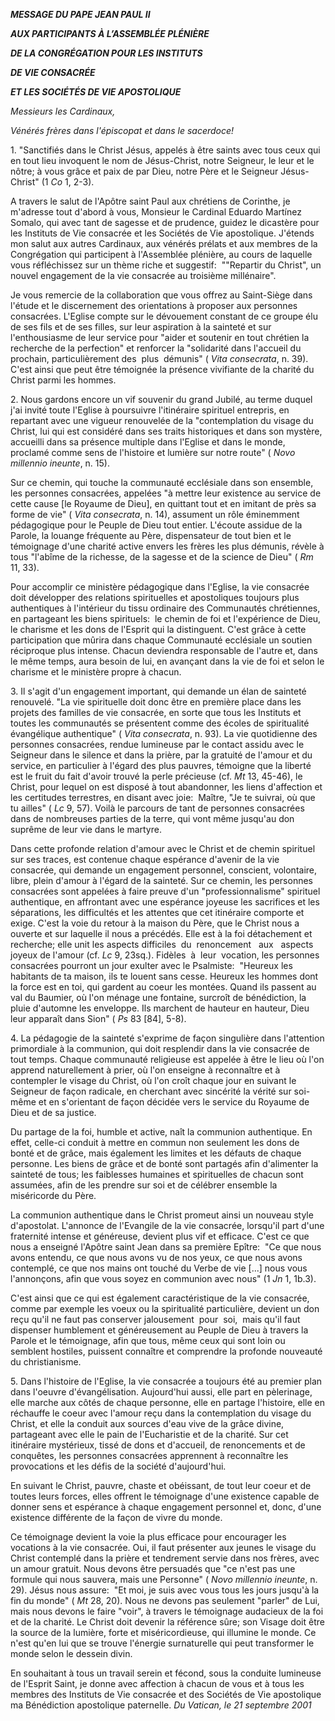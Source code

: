 ***MESSAGE DU PAPE JEAN PAUL II***

***AUX PARTICIPANTS À L’ASSEMBLÉE PLÉNIÈRE***

***DE LA CONGRÉGATION POUR LES INSTITUTS***

***DE VIE CONSACRÉE***

***ET LES SOCIÉTÉS DE VIE APOSTOLIQUE***

*Messieurs les Cardinaux,*

*Vénérés frères dans l'épiscopat et dans le sacerdoce!*

1. "Sanctifiés dans le Christ Jésus, appelés à être saints avec tous ceux qui en tout lieu invoquent le nom de Jésus-Christ, notre Seigneur, le leur et le nôtre; à vous grâce et paix de par Dieu, notre Père et le Seigneur Jésus-Christ" (1 *Co* 1, 2-3).

A travers le salut de l'Apôtre saint Paul aux chrétiens de Corinthe, je m'adresse tout d'abord à vous, Monsieur le Cardinal Eduardo Martínez Somalo, qui avec tant de sagesse et de prudence, guidez le dicastère pour les Instituts de Vie consacrée et les Sociétés de Vie apostolique. J'étends mon salut aux autres Cardinaux, aux vénérés prélats et aux membres de la Congrégation qui participent à l'Assemblée plénière, au cours de laquelle vous réfléchissez sur un thème riche et suggestif:  ""Repartir du Christ", un nouvel engagement de la vie consacrée au troisième millénaire".

Je vous remercie de la collaboration que vous offrez au Saint-Siège dans l'étude et le discernement des orientations à proposer aux personnes consacrées. L'Eglise compte sur le dévouement constant de ce groupe élu de ses fils et de ses filles, sur leur aspiration à la sainteté et sur l'enthousiasme de leur service pour "aider et soutenir en tout chrétien la recherche de la perfection" et renforcer la "solidarité dans l'accueil du prochain, particulièrement des  plus  démunis" ( *Vita consecrata*, n. 39). C'est ainsi que peut être témoignée la présence vivifiante de la charité du Christ parmi les hommes.

2. Nous gardons encore un vif souvenir du grand Jubilé, au terme duquel j'ai invité toute l'Eglise à poursuivre l'itinéraire spirituel entrepris, en repartant avec une vigueur renouvelée de la "contemplation du visage du Christ, lui qui est considéré dans ses traits historiques et dans son mystère, accueilli dans sa présence multiple dans l'Eglise et dans le monde, proclamé comme sens de l'histoire et lumière sur notre route" ( *Novo millennio ineunte*, n. 15).

Sur ce chemin, qui touche la communauté ecclésiale dans son ensemble, les personnes consacrées, appelées "à mettre leur existence au service de cette cause \[le Royaume de Dieu\], en quittant tout et en imitant de près sa forme de vie" ( *Vita consecrata*, n. 14), assument un rôle éminemment pédagogique pour le Peuple de Dieu tout entier. L'écoute assidue de la Parole, la louange fréquente au Père, dispensateur de tout bien et le témoignage d'une charité active envers les frères les plus démunis, révèle à tous "l'abîme de la richesse, de la sagesse et de la science de Dieu" ( *Rm* 11, 33).

Pour accomplir ce ministère pédagogique dans l'Eglise, la vie consacrée doit développer des relations spirituelles et apostoliques toujours plus authentiques à l'intérieur du tissu ordinaire des Communautés chrétiennes, en partageant les biens spirituels:  le chemin de foi et l'expérience de Dieu, le charisme et les dons de l'Esprit qui la distinguent. C'est grâce à cette participation que mûrira dans chaque Communauté ecclésiale un soutien réciproque plus intense. Chacun deviendra responsable de l'autre et, dans le même temps, aura besoin de lui, en avançant dans la vie de foi et selon le charisme et le ministère propre à chacun.

3. Il s'agit d'un engagement important, qui demande un élan de sainteté renouvelé. "La vie spirituelle doit donc être en première place dans les projets des familles de vie consacrée, en sorte que tous les Instituts et toutes les communautés se présentent comme des écoles de spiritualité évangélique authentique" ( *Vita consecrata*, n. 93). La vie quotidienne des personnes consacrées, rendue lumineuse par le contact assidu avec le Seigneur dans le silence et dans la prière, par la gratuité de l'amour et du service, en particulier à l'égard des plus pauvres, témoigne que la liberté est le fruit du fait d'avoir trouvé la perle précieuse (cf. *Mt* 13, 45-46), le Christ, pour lequel on est disposé à tout abandonner, les liens d'affection et les certitudes terrestres, en disant avec joie:  Maître, "Je te suivrai, où que tu ailles" ( *Lc* 9, 57). Voilà le parcours de tant de personnes consacrées dans de nombreuses parties de la terre, qui vont même jusqu'au don suprême de leur vie dans le martyre.

Dans cette profonde relation d'amour avec le Christ et de chemin spirituel sur ses traces, est contenue chaque espérance d'avenir de la vie consacrée, qui demande un engagement personnel, conscient, volontaire, libre, plein d'amour à l'égard de la sainteté. Sur ce chemin, les personnes consacrées sont appelées à faire preuve d'un "professionnalisme" spirituel authentique, en affrontant avec une espérance joyeuse les sacrifices et les séparations, les difficultés et les attentes que cet itinéraire comporte et exige. C'est la voie du retour à la maison du Père, que le Christ nous a ouverte et sur laquelle il nous a précédés. Elle est à la foi détachement et recherche; elle unit les aspects difficiles  du  renoncement   aux   aspects joyeux de l'amour (cf. *Lc* 9, 23sq.). Fidèles  à  leur  vocation, les personnes consacrées pourront un jour exulter avec le Psalmiste:  "Heureux les habitants de ta maison, ils te louent sans cesse. Heureux les hommes dont la force est en toi, qui gardent au coeur les montées. Quand ils passent au val du Baumier, où l'on ménage une fontaine, surcroît de bénédiction, la pluie d'automne les enveloppe. Ils marchent de hauteur en hauteur, Dieu leur apparaît dans Sion" ( *Ps* 83 \[84\], 5-8).

4. La pédagogie de la sainteté s'exprime de façon singulière dans l'attention primordiale à la communion, qui doit resplendir dans la vie consacrée de tout temps. Chaque communauté religieuse est appelée à être le lieu où l'on apprend naturellement à prier, où l'on enseigne à reconnaître et à contempler le visage du Christ, où l'on croît chaque jour en suivant le Seigneur de façon radicale, en cherchant avec sincérité la vérité sur soi-même et en s'orientant de façon décidée vers le service du Royaume de Dieu et de sa justice.

Du partage de la foi, humble et active, naît la communion authentique. En effet, celle-ci conduit à mettre en commun non seulement les dons de bonté et de grâce, mais également les limites et les défauts de chaque personne. Les biens de grâce et de bonté sont partagés afin d'alimenter la sainteté de tous; les faiblesses humaines et spirituelles de chacun sont assumées, afin de les prendre sur soi et de célébrer ensemble la miséricorde du Père.

La communion authentique dans le Christ promeut ainsi un nouveau style d'apostolat. L'annonce de l'Evangile de la vie consacrée, lorsqu'il part d'une fraternité intense et généreuse, devient plus vif et efficace. C'est ce que nous a enseigné l'Apôtre saint Jean dans sa première Epître:  "Ce que nous avons entendu, ce que nous avons vu de nos yeux, ce que nous avons contemplé, ce que nos mains ont touché du Verbe de vie \[...\] nous vous l'annonçons, afin que vous soyez en communion avec nous" (1 *Jn* 1, 1b.3).

C'est ainsi que ce qui est également caractéristique de la vie consacrée, comme par exemple les voeux ou la spiritualité particulière, devient un don reçu qu'il ne faut pas conserver jalousement  pour  soi,  mais qu'il faut dispenser humblement et généreusement au Peuple de Dieu à travers la Parole et le témoignage, afin que tous, même ceux qui sont loin ou semblent hostiles, puissent connaître et comprendre la profonde nouveauté du christianisme.

5. Dans l'histoire de l'Eglise, la vie consacrée a toujours été au premier plan dans l'oeuvre d'évangélisation. Aujourd'hui aussi, elle part en pèlerinage, elle marche aux côtés de chaque personne, elle en partage l'histoire, elle en réchauffe le coeur avec l'amour reçu dans la contemplation du visage du Christ, et elle la conduit aux sources d'eau vive de la grâce divine, partageant avec elle le pain de l'Eucharistie et de la charité. Sur cet itinéraire mystérieux, tissé de dons et d'accueil, de renoncements et de conquêtes, les personnes consacrées apprennent à reconnaître les provocations et les défis de la société d'aujourd'hui.

En suivant le Christ, pauvre, chaste et obéissant, de tout leur coeur et de toutes leurs forces, elles offrent le témoignage d'une existence capable de donner sens et espérance à chaque engagement personnel et, donc, d'une existence différente de la façon de vivre du monde.

Ce témoignage devient la voie la plus efficace pour encourager les vocations à la vie consacrée. Oui, il faut présenter aux jeunes le visage du Christ contemplé dans la prière et tendrement servie dans nos frères, avec un amour gratuit. Nous devons être persuadés que "ce n'est pas une formule qui nous sauvera, mais une Personne" ( *Novo millennio ineunte*, n. 29). Jésus nous assure:  "Et moi, je suis avec vous tous les jours jusqu'à la fin du monde" ( *Mt* 28, 20). Nous ne devons pas seulement "parler" de Lui, mais nous devons le faire "voir", à travers le témoignage audacieux de la foi et de la charité. Le Christ doit devenir la référence sûre; son Visage doit être la source de la lumière, forte et miséricordieuse, qui illumine le monde. Ce n'est qu'en lui que se trouve l'énergie surnaturelle qui peut transformer le monde selon le dessein divin.

En souhaitant à tous un travail serein et fécond, sous la conduite lumineuse de l'Esprit Saint, je donne avec affection à chacun de vous et à tous les membres des Instituts de Vie consacrée et des Sociétés de Vie apostolique ma Bénédiction apostolique paternelle. *Du Vatican, le 21 septembre 2001*